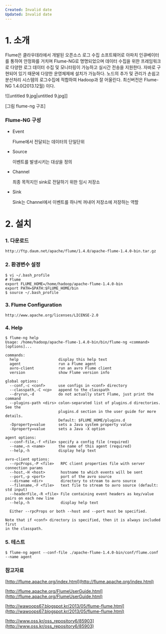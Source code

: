 ```yaml
---
Created: Invalid date
Updated: Invalid date
---
```

# 1. 소개

Flume은 클라우데라에서 개발된 오픈소스 로그 수집 소프트웨어로 아파치 인큐베이터를 통하여 안정화를 거치며 Flume-NG로 명명되었으며 데이터 수집을 위한 프레임워크로 다양한 로그 데이터 수집 및 모니터링이 가능하고 실시간 전송을 지원한다. 자바로 구현되어 있기 때문에 다양한 운영체제에 설치가 가능하다. 노드의 추가 및 관리가 손쉽고 분산처리 시스템의 로그수집에 적합하여 Hadoop과 잘 어울린다. 최신버전은 Flume-NG 1.4.0(2013.12월) 이다.

![[untitled 9.jpg|untitled 9.jpg]]

[그림 flume-ng 구조]

### Flume-NG 구성

- Event
    
    Flume에서 전달되는 데이터의 단일단위
    
- Source
    
    이벤트를 발생시키는 대상을 정의
    
- Channel
    
    최종 목적지인 sink로 전달하기 위한 임시 저장소
    
- Sink
    
    Sink는 Channel에서 이벤트를 하나씩 꺼내어 저장소에 저장하는 역할
    

# 2. 설치

### 1. 다운로드

```Plain
http://ftp.daum.net/apache/flume/1.4.0/apache-flume-1.4.0-bin.tar.gz
```

### 2. 환경변수 설정

```Plain
$ vi ~/.bash_profile
# Flume
export FLUME_HOME=/home/hadoop/apache-flume-1.4.0-bin
export PATH=$PATH:$FLUME_HOME/bin
$ source ~/.bash_profile
```

### 3. Flume Configuration

```Plain
http://www.apache.org/licenses/LICENSE-2.0
```

### 4. Help

```Plain
$ flume-ng help
Usage: /home/hadoop/apache-flume-1.4.0-bin/bin/flume-ng <command> [options]...

commands:
  help                  display this help text
  agent                 run a Flume agent
  avro-client           run an avro Flume client
  version               show Flume version info

global options:
  --conf,-c <conf>      use configs in <conf> directory
  --classpath,-C <cp>   append to the classpath
  --dryrun,-d           do not actually start Flume, just print the command
  --plugins-path <dirs> colon-separated list of plugins.d directories. See the
                        plugins.d section in the user guide for more details.
                        Default: $FLUME_HOME/plugins.d
  -Dproperty=value      sets a Java system property value
  -Xproperty=value      sets a Java -X option

agent options:
  --conf-file,-f <file> specify a config file (required)
  --name,-n <name>      the name of this agent (required)
  --help,-h             display help text

avro-client options:
  --rpcProps,-P <file>   RPC client properties file with server connection params
  --host,-H <host>       hostname to which events will be sent
  --port,-p <port>       port of the avro source
  --dirname <dir>        directory to stream to avro source
  --filename,-F <file>   text file to stream to avro source (default: std input)
  --headerFile,-R <file> File containing event headers as key/value pairs on each new line
  --help,-h              display help text

  Either --rpcProps or both --host and --port must be specified.

Note that if <conf> directory is specified, then it is always included first
in the classpath.
```

### 5. 테스트

```Plain
$ flume-ng agent --conf-file ./apache-flume-1.4.0-bin/conf/flume.conf --name agent
```

### 참고자료

[http://flume.apache.org/index.html](http://flume.apache.org/index.html)

[http://flume.apache.org/FlumeUserGuide.html](http://flume.apache.org/FlumeUserGuide.html)

[http://wawoops67.blogspot.kr/2013/05/flume-flume.html](http://wawoops67.blogspot.kr/2013/05/flume-flume.html)

[http://www.oss.kr/oss_repository6/85903](http://www.oss.kr/oss_repository6/85903)
